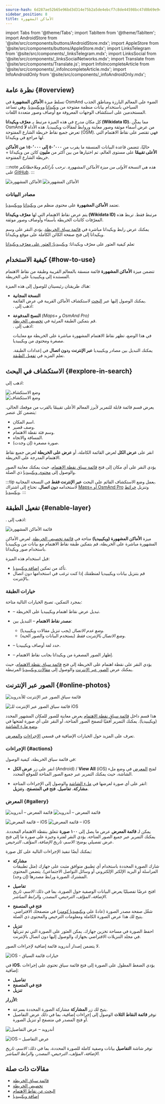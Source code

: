 ```yaml
---
source-hash: 6d287ae52b65e96bd3d314e75b2a5de4ebcf7c8de44598bc47d0b69e9c17a99e
sidebar_position: 8
title: الأماكن المشهورة
---
```

import Tabs from '@theme/Tabs';
import TabItem from '@theme/TabItem';
import AndroidStore from '@site/src/components/buttons/AndroidStore.mdx';
import AppleStore from '@site/src/components/buttons/AppleStore.mdx';
import LinksTelegram from '@site/src/components/_linksTelegram.mdx';
import LinksSocial from '@site/src/components/_linksSocialNetworks.mdx';
import Translate from '@site/src/components/Translate.js';
import InfoIncompleteArticle from '@site/src/components/_infoIncompleteArticle.mdx';
import InfoAndroidOnly from '@site/src/components/_infoAndroidOnly.mdx';


<InfoIncompleteArticle/>


## نظرة عامة {#overview}

تسلط ميزة **الأماكن المشهورة** في OsmAnd الضوء على المعالم البارزة ومناطق الجذب السياحي باستخدام بيانات منظمة مفتوحة من [ويكيداتا](https://www.wikidata.org) و[ويكيبيديا](https://www.wikipedia.org/). وهي تساعد المستخدمين على استكشاف الوجهات المعروفة مع أوصاف وصور متعددة اللغات.

كل مكان مدرج في هذه الميزة مرتبط بـ **معرّف ويكيداتا (Wikidata ID)**، مما يمكّن OsmAnd من عرض أسماء موثقة وصور معاينة وروابط لمقالات ويكيبيديا. هذه الأداة **لا** تعرض جميع نقاط خريطة الشارع المفتوحة (OSM). فهي تقتصر على نقاط الاهتمام التي لها مراجع في ويكيداتا.

حاليًا، تتضمن قاعدة البيانات المنسقة ما يقرب من **٥٠٬٠٠٠ إلى ١٥٠٬٠٠٠ من الأماكن الأعلى تقييمًا** على مستوى العالم، تم اختيارها من بين أكثر من **مليون** كائن من ويكيداتا + خريطة الشارع المفتوحة.

:::note
*هذه هي النسخة الأولى من ميزة الأماكن المشهورة. نرحب بآرائكم وملاحظاتكم على [GitHub](https://github.com/osmandapp/OsmAnd)*.
:::

<Tabs groupId="operating-systems" queryString="current-os">

<TabItem value="android" label="Android">

![الأماكن المشهورة](@site/static/img/map/popular_places/popular_places.png) ![الأماكن المشهورة](@site/static/img/map/popular_places/popular_places_1.png)

</TabItem>

</Tabs>


### مصادر البيانات

تعتمد **الأماكن المشهورة** على محتوى منظم من [ويكيداتا](https://www.wikidata.org) و[ويكيبيديا](https://www.wikipedia.org/).

يتم عرض نقاط الاهتمام التي لها **معرّف ويكيداتا (Wikidata ID)** مرتبط فقط. تربط هذه المعرّفات كائنات الخريطة بأسماء وأوصاف وصور موثقة.

يمكنك عرض رابط ويكيداتا مباشرة في [قائمة سياق الخريطة](../map/map-context-menu.md). يؤدي النقر على وسم ويكيداتا إلى فتح صفحة الكائن الكاملة على موقع ويكيداتا.

تعلم كيفية العثور على معرّف ويكيداتا: [ويكيبيديا: العثور على معرّف ويكيداتا](https://en.wikipedia.org/wiki/Wikipedia:Finding_a_Wikidata_ID)


## كيفية الاستخدام {#how-to-use}

<InfoAndroidOnly/>

تتضمن ميزة **الأماكن المشهورة** قائمة منسقة بالمعالم القريبة وطبقة من نقاط الاهتمام المستندة إلى ويكيبيديا على الخريطة.

هناك طريقتان رئيسيتان للوصول إلى هذه الميزة:

- **النسخة المجانية**  
  يمكنك الوصول إليها عبر [البحث](#explore-in-search) لاستكشاف الأماكن القريبة في عرض القائمة.  
  *<Translate android="true" ids="android_button_seq"/>*. اذهب إلى: *<Translate android="true" ids="map_widget_search,shared_string_explore,popular_places_nearby"/>*

- **النسخ المدفوعة** *(Maps+ و OsmAnd Pro)*  
  قم بتمكين الطبقة المرئية في [تخصيص الخريطة](#enable-layer).  
  *<Translate android="true" ids="android_button_seq"/>*. اذهب إلى: *<Translate android="true" ids="shared_string_menu,configure_map,poi_osmwiki"/>*  

  في هذا الوضع، تظهر نقاط الاهتمام المشهورة مباشرة على الخريطة مع معاينات مصغرة ومحتوى من ويكيبيديا.

  يمكنك التبديل بين مصادر ويكيبيديا **عبر الإنترنت** و**دون اتصال** في إعدادات الطبقة. تعلم المزيد في [تفعيل الطبقة](#enable-layer).


## الاستكشاف في البحث {#explore-in-search}

<InfoAndroidOnly/>

<Tabs groupId="operating-systems" queryString="current-os">

<TabItem value="android" label="Android">

اذهب إلى: *<Translate android="true" ids="map_widget_search,shared_string_explore,popular_places_nearby"/>*

![وضع الاستكشاف](@site/static/img/map/popular_places/popular_places_search.png)  
![وضع الاستكشاف](@site/static/img/map/popular_places/popular_places_search_2.png)

</TabItem>

</Tabs>

يعرض قسم **<Translate android="true" ids="popular_places_nearby"/>** قائمة قابلة للتمرير لأبرز المعالم الأعلى تقييمًا بالقرب من موقعك الحالي. يتضمن كل عنصر:

- اسم المكان.
- وصف قصير.
- وسم فئة نقطة الاهتمام.
- المسافة والاتجاه.
- صورة مصغرة (إن وجدت).

انقر على **عرض الكل** لعرض القائمة الكاملة، أو **عرض على الخريطة** لعرض جميع نقاط الاهتمام المدرجة على الخريطة.

يؤدي النقر على أي مكان إلى فتح [قائمة سياق نقطة الاهتمام](./map-context-menu.md)، حيث يمكنك معاينة الصور والوصول إلى [محتوى ويكيبيديا](../plugins/wikipedia.md) ذي الصلة.

:::tip
يعمل وضع الاستكشاف القائم على البحث **عبر الإنترنت فقط** في النسخة المجانية.  
لاستخدامه **دون اتصال**، تحتاج إلى اشتراك [Maps+ أو OsmAnd Pro](../purchases/android.md) وتنزيل [خرائط ويكيبيديا](../plugins/wikipedia.md).
:::


## تفعيل الطبقة {#enable-layer}

<InfoAndroidOnly/>

<Tabs groupId="operating-systems" queryString="current-os">

<TabItem value="android" label="Android">

**<Translate android="true" ids="android_button_seq"/>**. اذهب إلى: *<Translate android="true" ids="shared_string_menu,configure_map,poi_osmwiki"/>*

![قائمة الأماكن المشهورة](@site/static/img/map/popular_places/popular_places_menu.png)

</TabItem>

</Tabs>

ميزة **الأماكن المشهورة (ويكيبيديا)** متاحة في [قائمة تخصيص الخريطة](./configure-map-menu.md). لعرض الأماكن المشهورة مباشرة على الخريطة، قم بتمكين طبقة نقاط الاهتمام مع بيانات من ويكيبيديا باستخدام صور ويكيداتا.

قبل استخدام هذه الميزة:

- تأكد من تمكين [إضافة ويكيبيديا](../plugins/wikipedia.md).
- قم بتنزيل بيانات ويكيبيديا لمنطقتك إذا كنت ترغب في استخدامها دون اتصال بالإنترنت.

### خيارات الطبقة

بمجرد التمكين، تصبح الخيارات التالية متاحة:

- **<Translate android="true" ids="poi_osmwiki"/>** – تبديل عرض نقاط اهتمام ويكيبيديا على الخريطة.

- **مصدر نقاط الاهتمام** – التبديل بين:
  - *وضع عدم الاتصال* (يجب تنزيل مقالات ويكيبيديا).
  - *وضع الاتصال بالإنترنت فقط* (يستخدم البيانات والصور الحية).

- **<Translate android="true" ids="shared_string_language"/>** – حدد لغة أوصاف ويكيبيديا.

- **<Translate android="true" ids="show_image_previews"/>** – إظهار الصور المصغرة من ويكيداتا بجانب نقاط الاهتمام.

يؤدي النقر على نقطة اهتمام على الخريطة إلى فتح [قائمة سياق نقطة الاهتمام](./map-context-menu.md)، حيث يمكنك عرض [الصور عبر الإنترنت](#online-photos) والوصول إلى [مقالات ويكيبيديا](../plugins/wikipedia.md) المرتبطة.


## الصور عبر الإنترنت {#online-photos}

*<Translate android="true" ids="help_article_map_map_context_menu_name,online_photos"/>*

<Tabs groupId="operating-systems" queryString="current-os">

<TabItem value="android" label="Android">  

![قائمة سياق الصور عبر الإنترنت للأندرويد](@site/static/img/map/popular_places/online_photos_android.png)

</TabItem>

<TabItem value="ios" label="iOS">  

![قائمة سياق الصور عبر الإنترنت للـ iOS](@site/static/img/map/popular_places/online_photos_ios.png)

</TabItem>

</Tabs>

هذا قسم داخل [قائمة سياق نقطة الاهتمام](./map-context-menu.md) يعرض معاينة للصور للمكان المشهور المحدد (ويكيبيديا). يمكنك التمرير أفقيًا لتصفح الصور المتاحة، أو النقر على أي صورة لفتحها في [وضع ملء الشاشة](#gallery).

تعرف على المزيد حول الخيارات الإضافية في قسمي [الإجراءات](#actions) و[المعرض](#gallery).


<!-- 

When you tap a Popular Place on the map or from the list, the [POI context menu](./map-context-menu.md) includes an **Online Photos** section with a horizontal preview of images.

- Tap any photo to view it in fullscreen.  
- Swipe to browse more images.

For more actions like sharing, viewing metadata, or downloading — see [Gallery](#gallery).

-->

### الإجراءات {#actions}

في قائمة سياق الخريطة، كيفية الوصول:

- انقر على زر **عرض الكل** (Android) / **View All** (iOS) لفتح [المعرض](#gallery) في وضع ملء الشاشة، حيث يمكنك التمرير عبر جميع الصور المتاحة للموقع المحدد.

- انقر على أي صورة لعرضها في [ملء الشاشة](#gallery) والوصول إلى الإجراءات المتاحة:  
  **مشاركة**، **تفاصيل**، **فتح في المتصفح**، و**تنزيل**.


### المعرض {#gallery}

<Tabs groupId="operating-systems" queryString="current-os">

<TabItem value="android" label="Android">  

![قائمة المعرض – أندرويد](@site/static/img/map/gallery_menu_android.png)
![قائمة المعرض – أندرويد](@site/static/img/map/gallery_menu_android_1.png)

</TabItem>

<TabItem value="ios" label="iOS">  

![قائمة المعرض – iOS](@site/static/img/map/gallery_menu_ios.png)
![قائمة المعرض – iOS](@site/static/img/map/gallery_menu_ios_1.png)

</TabItem>

</Tabs>


يمكن لـ **قائمة المعرض** عرض ما يصل إلى **١٠٠ صورة** تتعلق بنقطة الاهتمام المحددة. يمكنك التمرير عبر جميع الصور المتاحة. يؤدي النقر لفترة وجيزة على صورة ما إلى فتح عرض تفصيلي يوضح: *الاسم*، *تاريخ الإضافة*، *المؤلف*، *الترخيص*.

يمكنك أيضًا تنفيذ الإجراءات التالية على كل صورة:

- **مشاركة**  
  شارك الصورة المحددة باستخدام أي تطبيق متوافق مثبت على جهازك (مثل تطبيقات المراسلة أو البريد الإلكتر الإلكتروني أو وسائل التواصل الاجتماعي). يتضمن المحتوى المشترك الصورة ورابط مصدرها (إن وجد).

- **تفاصيل**  
  افتح عرضًا تفصيليًا يعرض البيانات الوصفية حول الصورة، بما في ذلك: *الاسم*، *تاريخ الإضافة*، *المؤلف*، *الترخيص*، *المصدر*، و*الرابط المباشر*.

- **فتح في المتصفح**  
  شغّل صفحة مصدر الصورة (عادةً على [ويكيميديا كومنز](https://commons.wikimedia.org/)) في متصفحك الافتراضي. يتيح لك هذا عرض الصورة الكاملة ومعلومات الترخيص والمحتوى ذي الصلة.

- **تنزيل**  
  احفظ الصورة في مساحة تخزين جهازك. يمكن العثور على الصورة التي تم تنزيلها في مجلد التنزيلات الافتراضي بجهازك والوصول إليها دون اتصال بالإنترنت.


<Tabs groupId="operating-systems" queryString="current-os">

<TabItem value="android" label="Android">  

لا يتضمن إصدار أندرويد قائمة إضافية لإجراءات الصور.

</TabItem>

<TabItem value="ios" label="iOS">  

![iOS - خيارات قائمة السياق](@site/static/img/map/gallery_menu_ios_3.png)

في **iOS**، يؤدي الضغط المطول على الصورة إلى فتح قائمة سياق تحتوي على إجراءات إضافية:

- **تفاصيل**  
- **فتح في المتصفح**  
- **تنزيل**

**الأزرار**:

- يتيح لك زر **المشاركة** مشاركة الصورة المحددة بسرعة.  
- توفر **قائمة النقاط الثلاث** الوصول إلى إجراءات إضافية، بما في ذلك عرض التفاصيل أو فتح المصدر في متصفح أو تنزيل الصورة.

</TabItem>

</Tabs>


<Tabs groupId="operating-systems" queryString="current-os">

<TabItem value="android" label="Android">  

![أندرويد – عرض التفاصيل](@site/static/img/map/gallery_menu_android_2.png)

</TabItem>

<TabItem value="ios" label="iOS">  

![iOS – عرض التفاصيل](@site/static/img/map/gallery_menu_ios_2.png)

</TabItem>

</Tabs>

توفر شاشة **التفاصيل** بيانات وصفية كاملة للصورة المحددة، بما في ذلك: *الاسم*، *تاريخ الإضافة*، *المؤلف*، *الترخيص*، *المصدر*، و*الرابط المباشر*.


## مقالات ذات صلة

- [قائمة سياق الخريطة](./map-context-menu.md)
- [تخصيص الخريطة](./configure-map-menu.md)
- [البحث عن نقاط الاهتمام](../search/search-poi.md)
- [إضافة ويكيبيديا](../plugins/wikipedia.md)





<!--
### Online Photos 2

<Tabs groupId="operating-systems" queryString="current-os">

<TabItem value="android" label="Android">  

![Online Photos context menu Android](@site/static/img/map/images_nearby_1_andr.png)   ![Street-Level Imagery Android](@site/static/img/map/street_level_imagery_andr.png)

</TabItem>

<TabItem value="ios" label="iOS">  

![Online Photos context menu iOS](@site/static/img/map/online_photo_ios.png)   ![Street-Level Imagery iOS](@site/static/img/map/street_level_imagery_ios.png)

</TabItem>

</Tabs>

#### Actions With Photos

How to access:

- Tap the **Show All**(Android) / **View All**(iOS) button to open [the gallery](#gallery-menu) in full screen mode. There you can swipe through all the images related to the selected location.

- Tap a photo to access actions such as *Share*, *Details*, *Open in browser*, and *Download*.

- You can also [browse](../map/point-layers-on-map.md#-street-level-imagery) street-level images on the map.  

In the **Online photos** section of the map context menu, you can access photos of objects from the [Wikimedia](https://www.wikimedia.org/), which offers media files tagged with `image` or `wikimedia` from OpenStreetMap.

#### Gallery Menu 2

<Tabs groupId="operating-systems" queryString="current-os">

<TabItem value="android" label="Android">  

![Online Photos context menu Android](@site/static/img/map/gallery_menu_android.png)   ![Street-Level Imagery Android](@site/static/img/map/gallery_menu_android_1.png)

</TabItem>

<TabItem value="ios" label="iOS">  

![Online Photos context menu iOS](@site/static/img/map/gallery_menu_ios.png)   ![Street-Level Imagery iOS](@site/static/img/map/gallery_menu_ios_1.png)

</TabItem>

</Tabs>


The gallery can display up to 100 items. You can browse through all the photos, and short tapping on any photo will open it to view additional details (*Name*, *Date*, *Author*, *License*) and perform various actions (*Share*, *Details*, *Open in browser*, and *Download* options).


<Tabs groupId="operating-systems" queryString="current-os">

<TabItem value="android" label="Android">  

</TabItem>

<TabItem value="ios" label="iOS">  

![Online Photos context menu iOS](@site/static/img/map/gallery_menu_ios_3.png) 

</TabItem>

</Tabs>



On iOS, long tapping on any photo opens an additional menu with actions such as *Details*, *Open in browser*, and *Download*.

Buttons:

- The **Share** button allows you to share the selected item.  
- The **Three dots** button opens a menu with options like *Details*, *Open in browser*, and *Download*.

<Tabs groupId="operating-systems" queryString="current-os">

<TabItem value="android" label="Android">  

![Online Photos context menu Android](@site/static/img/map/gallery_menu_android_2.png)

</TabItem>

<TabItem value="ios" label="iOS">  

![Online Photos context menu iOS](@site/static/img/map/gallery_menu_ios_2.png) 

</TabItem>

</Tabs>


The Details screen provides information such as the *Name*, *Added Date*, *Author*, *License*, *Source*, and *Link* of the selected item.

-->